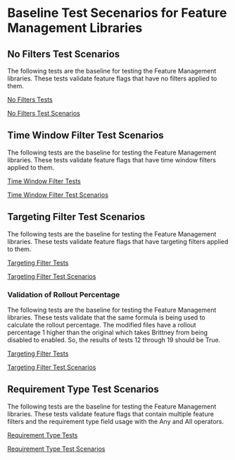 # Baseline Test Secenarios for Feature Management Libraries

## No Filters Test Scenarios

The following tests are the baseline for testing the Feature Management libraries. These tests validate feature flags that have no filters applied to them.

[No Filters Tests](NoFilters.tests.json)

[No Filters Test Scenarios](NoFilters.sample.json)

## Time Window Filter Test Scenarios

The following tests are the baseline for testing the Feature Management libraries. These tests validate feature flags that have time window filters applied to them.

[Time Window Filter Tests](TimeWindowFilter.tests.json)

[Time Window Filter Test Scenarios](TimeWindowFilter.sample.json)

## Targeting Filter Test Scenarios

The following tests are the baseline for testing the Feature Management libraries. These tests validate feature flags that have targeting filters applied to them.

[Targeting Filter Tests](TargetingFilter.tests.json)

[Targeting Filter Test Scenarios](TargetingFilter.sample.json)

### Validation of Rollout Percentage

The following tests are the baseline for testing the Feature Management libraries. These tests validate that the same formula is being used to calculate the rollout percentage. The modified files have a rollout percentage 1 higher than the original which takes Brittney from being disabled to enabled. So, the results of tests 12 through 19 should be True.

[Targeting Filter Tests](TargetingFilter.modified.tests.json)

[Targeting Filter Test Scenarios](TargetingFilter.modified.sample.json)

## Requirement Type Test Scenarios

The following tests are the baseline for testing the Feature Management libraries. These tests validate feature flags that contain multiple feature filters and the requirement type field usage with the Any and All operators.

[Requirement Type Tests](RequirementType.tests.json)

[Requirement Type Test Scenarios](RequirementType.sample.json)
